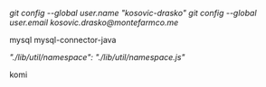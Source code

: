 _git config --global user.name "kosovic-drasko"
git config --global user.email kosovic.drasko@montefarmco.me_

<dependency>
     <groupId>mysql</groupId>
     <artifactId>mysql-connector-java</artifactId>
</dependency>

_"./lib/util/namespace": "./lib/util/namespace.js"_

komi
